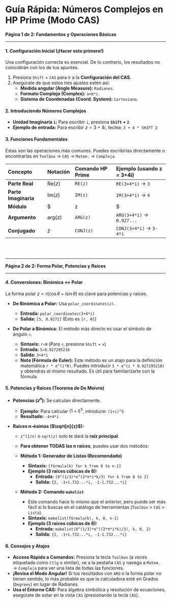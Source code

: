 # Guía Rápida: Números Complejos en HP Prime (Modo CAS)

**Página 1 de 2: Fundamentos y Operaciones Básicas**

---

#### **1. Configuración Inicial (¡Hacer esto primero!)**

Una configuración correcta es esencial. De lo contrario, los resultados no coincidirán con los de tus apuntes.

1.  Presiona `Shift` + `CAS` para ir a la **Configuración del CAS**.
2.  Asegúrate de que estos tres ajustes estén así:
    *   **Medida angular (Angle Measure):** `Radianes`.
    *   **Formato Complejo (Complex):** `a+b*i`.
    *   **Sistema de Coordenadas (Coord. System):** `Cartesiano`.

#### **2. Introduciendo Números Complejos**

*   **Unidad Imaginaria `i`:** Para escribir `i`, presiona **`Shift` + `2`**.
*   **Ejemplo de entrada:** Para escribir $z = 3 + 4i$, teclea: `3 + 4 * SHIFT 2`

#### **3. Funciones Fundamentales**

Estas son las operaciones más comunes. Puedes escribirlas directamente o encontrarlas en `Toolbox` → `CAS` → `Matem.` → `Compleja`.

| Concepto | Notación | Comando HP Prime | Ejemplo (usando z = 3+4i) |
| :--- | :--- | :--- | :--- |
| **Parte Real** | $\text{Re}(z)$ | `RE(z)` | `RE(3+4*i)` → `3` |
| **Parte Imaginaria**| $\text{Im}(z)$ | `IM(z)` | `IM(3+4*i)` → `4` |
| **Módulo** | $|z|$ | `ABS(z)` | `ABS(3+4*i)` → `5` |
| **Argumento** | $\text{arg}(z)$ | `ARG(z)` | `ARG(3+4*i)` → `0.927...` |
| **Conjugado** | $\bar{z}$ | `CONJ(z)` | `CONJ(3+4*i)` → `3-4*i` |

<br>
<br>

---

**Página 2 de 2: Forma Polar, Potencias y Raíces**

---

#### **4. Conversiones: Binómica ↔ Polar**

La forma polar $z = r(\cos\theta + i\sin\theta)$ es clave para potencias y raíces.

*   **De Binómica a Polar:** Usa `polar_coordinates(z)`.
    *   **Entrada:** `polar_coordinates(3+4*i)`
    *   **Salida:** `[5, 0.9272]` (Esto es `[r, θ]`)

*   **De Polar a Binómica:** El método más directo es usar el símbolo de ángulo `∠`.
    *   **Sintaxis:** `r∠θ` (Para `∠`, presiona `Shift` + `x`)
    *   **Entrada:** `5∠0.927295218`
    *   **Salida:** `3+4*i`
    *   **Nota (Fórmula de Euler):** Este método es un atajo para la definición matemática `r * e^(i*θ)`. Puedes introducir `5 * e^(i * 0.927295218)` y obtendrás el mismo resultado. Es útil para familiarizarte con la fórmula.

#### **5. Potencias y Raíces (Teorema de De Moivre)**

*   **Potencias ($z^n$):** Se calculan directamente.
    *   **Ejemplo:** Para calcular $(1+i)^5$, introduce: `(1+i)^5`
    *   **Resultado:** `-4+4*i`

*   **Raíces n-ésimas ($\sqrt[n]{z}$):**
    *   `z^(1/n)` o `sqrt(z)` solo te dará la **raíz principal**.
    *   **Para obtener TODAS las n raíces**, puedes usar dos métodos:

    *   **Método 1: Generador de Listas (Recomendado)**
        *   **Sintaxis:** `[fórmula(k) for k from 0 to n-1]`
        *   **Ejemplo (3 raíces cúbicas de 8):**
            *   **Entrada:** `[8^(1/3)*e^(2*π*i*k/3) for k from 0 to 2]`
            *   **Salida:** `{2, -1+1.732...*i, -1-1.732...*i}`

    *   **Método 2: Comando `makelist`**
        *   Este comando hace lo mismo que el anterior, pero puede ser más fácil si lo buscas en el catálogo de herramientas (`Toolbox` > `CAS` > `Lista`).
        *   **Sintaxis:** `makelist(fórmula(k), k, 0, n-1)`
        *   **Ejemplo (3 raíces cúbicas de 8):**
            *   **Entrada:** `makelist(8^(1/3)*e^((2*π*i*k)/3), k, 0, 2)`
            *   **Salida:** `{2, -1+1.732...*i, -1-1.732...*i}`

#### **6. Consejos y Atajos**

*   **Acceso Rápido a Comandos:** Presiona la tecla `Toolbox` (a veces etiquetada como `Ctlg` o similar), ve a la pestaña `CAS` y navega a `Matem.` → `Compleja` para ver una lista de todas las funciones.
*   **¡Revisa el Modo Angular!** Si tus resultados con `ARG` o la forma polar no tienen sentido, lo más probable es que la calculadora esté en Grados (`Degrees`) en lugar de Radianes.
*   **Usa el Entorno CAS:** Para álgebra simbólica y resolución de ecuaciones, asegúrate de estar en la vista `CAS` (presionando la tecla `CAS`).
